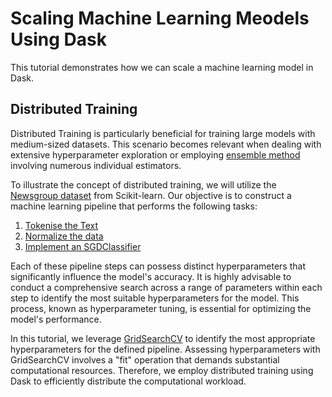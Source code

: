 # Scaling Machine Learning Meodels Using Dask
This tutorial demonstrates how we can scale a machine learning model in Dask.

## Distributed Training

Distributed Training is particularly beneficial for training large models with medium-sized datasets. This scenario becomes relevant when dealing with extensive hyperparameter exploration or employing [ensemble method](https://scikit-learn.org/stable/modules/ensemble.html) involving numerous individual estimators.

To illustrate the concept of distributed training, we will utilize the [Newsgroup dataset]((https://scikit-learn.org/stable/modules/generated/sklearn.datasets.fetch_20newsgroups.html)) from Scikit-learn. Our objective is to construct a machine learning pipeline that performs the following tasks:

1. [Tokenise the Text](https://scikit-learn.org/stable/modules/generated/sklearn.feature_extraction.text.HashingVectorizer.html)
2. [Normalize the data](https://scikit-learn.org/stable/modules/generated/sklearn.feature_extraction.text.TfidfTransformer.html)
3. [Implement an SGDClassifier](https://scikit-learn.org/stable/modules/generated/sklearn.linear_model.SGDClassifier.html)

Each of these pipeline steps can possess distinct hyperparameters that significantly influence the model's accuracy. It is highly advisable to conduct a comprehensive search across a range of parameters within each step to identify the most suitable hyperparameters for the model. This process, known as hyperparameter tuning, is essential for optimizing the model's performance.

In this tutorial, we leverage [GridSearchCV](https://scikit-learn.org/stable/modules/generated/sklearn.model_selection.GridSearchCV.html) to identify the most appropriate hyperparameters for the defined pipeline. Assessing hyperparameters with GridSearchCV involves a "fit" operation that demands substantial computational resources. Therefore, we employ distributed training using Dask to efficiently distribute the computational workload.



